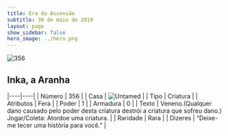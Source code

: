 ```yaml
---
title: Era da Ascensão
subtitle: 30 de maio de 2019
layout: page
show_sidebar: false
hero_image: ../hero.png
---
```


![356](https://cdn.keyforgegame.com/media/card_front/pt/435_356_JG9R9G9RW7QQ_pt.png)

## Inka, a Aranha

|----|----|
| Número | 356 |
| Casa | ![Untamed](https://archonarcana.com/images/thumb/b/bd/Untamed.png/22px-Untamed.png "Indomados") |
| Tipo | Criatura |
| Atributos | Fera |
| Poder | 1 |
| Armadura | 0 |
| Texto | Veneno.(Qualquer dano causado pelo poder desta criatura destrói a criatura que sofreu dano.) Jogar/Coleta: Atordoe uma criatura. |
| Raridade | Rara |
| Dizeres | “Deixe-me tecer uma história para você.” |
